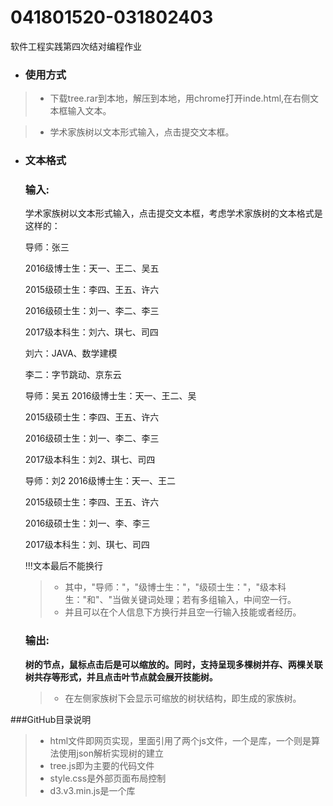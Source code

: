 # 041801520-031802403
软件工程实践第四次结对编程作业
- ### 使用方式

 > * 下载tree.rar到本地，解压到本地，用chrome打开inde.html,在右侧文本框输入文本。

 > *  学术家族树以文本形式输入，点击提交文本框。

- ### 文本格式

  ### 输入:

  学术家族树以文本形式输入，点击提交文本框，考虑学术家族树的文本格式是这样的：

  导师：张三

  2016级博士生：天一、王二、吴五

  2015级硕士生：李四、王五、许六

  2016级硕士生：刘一、李二、李三

  2017级本科生：刘六、琪七、司四

  刘六：JAVA、数学建模

  李二：字节跳动、京东云

  导师：吴五
  2016级博士生：天一、王二、吴

  2015级硕士生：李四、王五、许六

  2016级硕士生：刘一、李二、李三

  2017级本科生：刘2、琪七、司四

  导师：刘2
  2016级博士生：天一、王二

  2015级硕士生：李四、王五、许六

  2016级硕士生：刘一、李、李三

  2017级本科生：刘、琪七、司四


  !!!文本最后不能换行

  > * 其中，"导师："，"级博士生："，"级硕士生："，"级本科生："和"、"当做关键词处理；若有多组输入，中间空一行。
  > * 并且可以在个人信息下方换行并且空一行输入技能或者经历。

  ### 输出:

  **树的节点，鼠标点击后是可以缩放的。同时，支持呈现多棵树并存、两棵关联树共存等形式，并且点击叶节点就会展开技能树。**

  > * 在左侧家族树下会显示可缩放的树状结构，即生成的家族树。
 
###GitHub目录说明
> * html文件即网页实现，里面引用了两个js文件，一个是库，一个则是算法使用json解析实现树的建立
> * tree.js即为主要的代码文件
> * style.css是外部页面布局控制
> * d3.v3.min.js是一个库
